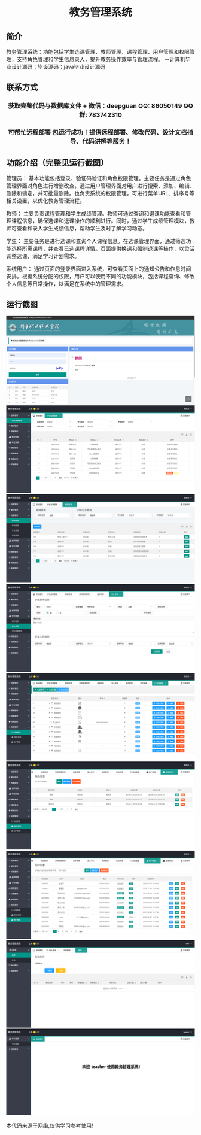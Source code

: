 <p><h1 align="center">教务管理系统</h1></p>

## 简介
教务管理系统：功能包括学生选课管理、教师管理、课程管理、用户管理和权限管理，支持角色管理和学生信息录入，提升教务操作效率与管理流程。    --计算机毕业设计源码；毕设源码；java毕业设计源码


## 联系方式
<p><h3 align="center">获取完整代码与数据库文件 + 微信：deepguan QQ: 86050149 QQ群: 783742310</h3></p>
<p><h3 align="center">可帮忙远程部署 包运行成功！提供远程部署、修改代码、设计文档指导、代码讲解等服务！</h3></p>

## 功能介绍（完整见运行截图）
管理员： 基本功能包括登录、验证码验证和角色权限管理。主要任务是通过角色管理界面对角色进行增删改查，通过用户管理界面对用户进行搜索、添加、编辑、删除和锁定，并可批量删除。也负责系统的权限管理，可进行菜单URL、排序号等相关设置，以优化教务管理流程。

教师： 主要负责课程管理和学生成绩管理。教师可通过查询和退课功能查看和管理课程信息，确保选课和退课操作的顺利进行。同时，通过学生成绩管理模块，教师可查看和录入学生成绩信息，帮助学生及时了解学习动态。

学生： 主要任务是进行选课和查询个人课程信息。在选课管理界面，通过筛选功能选择所需课程，并查看已选课程详情。页面提供换课和强制退课等操作，以灵活调整选课，满足学习计划需求。

系统用户： 通过页面的登录界面进入系统，可查看页面上的通知公告和作息时间安排。根据系统分配的权限，用户可以使用不同的功能模块，包括课程查询、修改个人信息等日常操作，以满足在系统中的管理需求。


## 运行截图
![](imgs/588112-20230616053906090-1758367377.png)
![](imgs/588112-20230616053910510-478857694.png)
![](imgs/588112-20230616053914134-1930207185.png)
![](imgs/588112-20230616053917699-1323865394.png)
![](imgs/588112-20230616053921137-1902282132.png)
![](imgs/588112-20230616053924816-2085418035.png)
![](imgs/588112-20230616053928363-1977950796.png)
![](imgs/588112-20230616053932083-1441296056.png)
![](imgs/588112-20230616053935479-1297763899.png)

<p>本代码来源于网络,仅供学习参考使用!</p>
